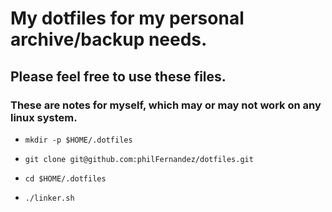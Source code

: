 # My dotfiles for my personal archive/backup needs.
## Please feel free to use these files.

### These are notes for myself, which may or may not work on any linux system.

* `mkdir -p $HOME/.dotfiles`

* `git clone git@github.com:philFernandez/dotfiles.git`

* `cd $HOME/.dotfiles`

* `./linker.sh`
